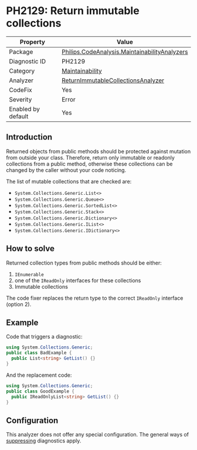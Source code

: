 # PH2129: Return immutable collections

| Property | Value  |
|--|--|
| Package | [Philips.CodeAnalysis.MaintainabilityAnalyzers](https://www.nuget.org/packages/Philips.CodeAnalysis.MaintainabilityAnalyzers) |
| Diagnostic ID | PH2129 |
| Category  | [Maintainability](../Maintainability.md) |
| Analyzer | [ReturnImmutableCollectionsAnalyzer](https://github.com/philips-software/roslyn-analyzers/blob/master/Philips.CodeAnalysis.MaintainabilityAnalyzers/Maintainability/ReturnImmutableCollectionsAnalyzer.cs)
| CodeFix  | Yes |
| Severity | Error |
| Enabled by default | Yes |

## Introduction

Returned objects from public methods should be protected against mutation from outside your class. Therefore, return only immutable or readonly collections from a public method, otherwise these collections can be changed by the caller without your code noticing.

The list of mutable collections that are checked are:
* `System.Collections.Generic.List<>`
* `System.Collections.Generic.Queue<>`
* `System.Collections.Generic.SortedList<>`
* `System.Collections.Generic.Stack<>`
* `System.Collections.Generic.Dictionary<>`
* `System.Collections.Generic.IList<>`
* `System.Collections.Generic.IDictionary<>`

## How to solve

Returned collection types from public methods should be either:
1. `IEnumerable`
2. one of the `IReadOnly` interfaces for these collections
3. Immutable collections

The code fixer replaces the return type to the correct `IReadOnly` interface (option 2).

## Example

Code that triggers a diagnostic:
``` cs
using System.Collections.Generic;
public class BadExample {
  public List<string> GetList() {}
}
```

And the replacement code:
``` cs
using System.Collections.Generic;
public class GoodExample {
  public IReadOnlyList<string> GetList() {}
}
```

## Configuration

This analyzer does not offer any special configuration. The general ways of [suppressing](https://learn.microsoft.com/en-us/dotnet/fundamentals/code-analysis/suppress-warnings) diagnostics apply.